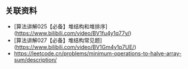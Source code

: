 ## 关联资料

- [算法讲解025【必备】堆结构和堆排序] (https://www.bilibili.com/video/BV1fu4y1q77y/)
- [算法讲解027【必备】堆结构常见题] (https://www.bilibili.com/video/BV1Gm4y1p7UE/)
- https://leetcode.cn/problems/minimum-operations-to-halve-array-sum/description/